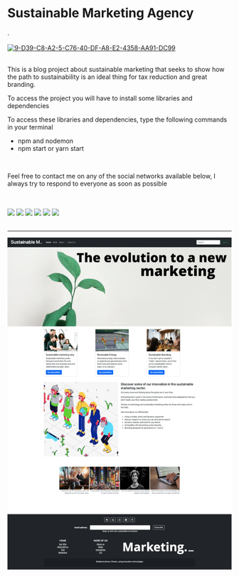 <h1>Sustainable Marketing Agency</h1>.
<br>
<br>
<a href="https://ibb.co/0JWqyj1"><img src="https://i.ibb.co/q14BYMh/9-D39-C8-A2-5-C76-40-DF-A8-E2-4358-AA91-DC99.png" alt="9-D39-C8-A2-5-C76-40-DF-A8-E2-4358-AA91-DC99" border="0"></a>
<br>
<br>
<p>
        This is a blog project about sustainable marketing that seeks to show how the path to sustainability is an ideal thing for tax reduction and great branding.
</p>
<p>
         To access the project you will have to install some libraries and dependencies
</p>
<p>To access these libraries and dependencies, type the following commands in your terminal</p>
<ul>
         <li>npm and nodemon</li>
         <li>npm start or yarn start</li>
</ul>
<br>

<p>Feel free to contact me on any of the social networks available below, I always try to respond to everyone as soon as possible</p>

<br>

<br>

 
<div> 
    <a href="https://www.instagram.com/brunoby15/" target="_blank"><img src="https://img.shields.io/badge/-Instagram-%23E4405F?style=for-the-badge&logo=instagram&logoColor=white" target="_blank"></a>
    <a href="https://medium.com/@devbrunoo" target="_blank"><img src="https://img.shields.io/badge/Medium-12100E?style=for-the-badge&logo=medium&logoColor=white" target="_blank"></a> 
    <a href="https://www.quora.com/profile/Bruno-Costa-65-1" target="_blank"><img src="https://img.shields.io/badge/Quora-%23B92B27.svg?&style=for-the-badge&logo=Quora&logoColor=white" target="_blank"></a>
   <a href="https://codepen.io/brunobyhow15" target="_blank"><img src="https://img.shields.io/badge/Codepen-000000?style=for-the-badge&logo=codepen&logoColor=white" target="_blank"></a> 
    <a href = "mailto:contactbruno5@gmail.com"><img src="https://img.shields.io/badge/-Gmail-%23333?style=for-the-badge&logo=gmail&logoColor=white" target="_blank"></a>
    <a href="https://www.linkedin.com/in/how15bybruno/" target="_blank"><img src="https://img.shields.io/badge/-LinkedIn-%230077B5?style=for-the-badge&logo=linkedin&logoColor=white" target="_blank"></a> 
   
   
  </div>

<div>
<br>
<hr>
  <img style="text-align: center;" src="/download-agencie-node.png" alt="print">
  <br>
</div>
